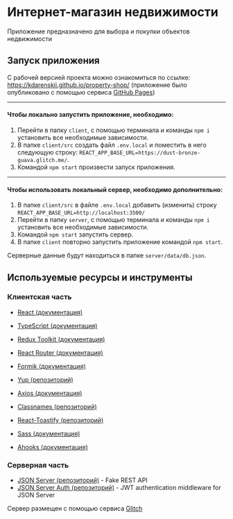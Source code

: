 # Интернет-магазин недвижимости

Приложение предназначено для выбора и покупки объектов недвижимости

## Запуск приложения

С рабочей версией проекта можно ознакомиться по ссылке: https://kdarenskii.github.io/property-shop/
(приложение было опубликовано с помощью сервиса [GitHub Pages](https://pages.github.com/))

---

#### Чтобы локально запустить приложение, необходимо:

1.  Перейти в папку `client`, с помощью терминала и команды `npm i` установить все необходимые зависимости.
2.  В папке `client/src` создать файл `.env.local` и поместить в него следующую строку: `REACT_APP_BASE_URL=https://dust-bronze-guava.glitch.me/`.
3.  Командой `npm start` произвести запуск приложения.

---

#### Чтобы использовать локальный сервер, необходимо дополнительно:

1. В папке `client/src` в файле `.env.local` добавить (изменить) строку `REACT_APP_BASE_URL=http://localhost:3500/`
2. Перейти в папку `server`, с помощью терминала и команды `npm i` установить все необходимые зависимости.
3. Командой `npm start` запустить сервер.
4. В папке `client` повторно запустить приложение командой `npm start`.

Серверные данные будут находиться в папке `server/data/db.json`.

## Используемые ресурсы и инструменты

### Клиентская часть

-   [React (документация)](https://reactjs.org/docs/getting-started.html)

-   [TypeScript (документация)](https://www.typescriptlang.org/docs/)

-   [Redux Toolkit (документация)](https://redux-toolkit.js.org/)

-   [React Router (документация)](https://reactrouter.com/en/main)

-   [Formik (документация)](https://formik.org/docs/overview)

-   [Yup (репозиторий)](https://github.com/jquense/yup)

-   [Axios (документация)](https://axios-http.com/ru/docs/intro)

-   [Classnames (репозиторий)](https://github.com/JedWatson/classnames)

-   [React-Toastify (репозиторий)](https://github.com/fkhadra/react-toastify)

-   [Sass (документация)](https://sass-lang.com/documentation/)

-   [Ahooks (документация)](https://ahooks.js.org/guide)

### Серверная часть

-   [JSON Server (репозиторий)](https://github.com/typicode/json-server) - Fake REST API
-   [JSON Server Auth (репозиторий)](https://github.com/jeremyben/json-server-auth) - JWT authentication middleware for JSON Server

Cервер размещен с помощью сервиса [Glitch](https://glitch.com/)